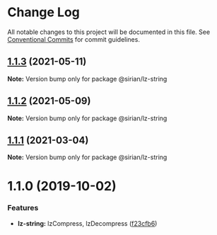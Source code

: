 # Change Log

All notable changes to this project will be documented in this file.
See [Conventional Commits](https://conventionalcommits.org) for commit guidelines.

## [1.1.3](https://github.com/sirian/js/compare/@sirian/lz-string@1.1.2...@sirian/lz-string@1.1.3) (2021-05-11)

**Note:** Version bump only for package @sirian/lz-string





## [1.1.2](https://github.com/sirian/js/compare/@sirian/lz-string@1.1.1...@sirian/lz-string@1.1.2) (2021-05-09)

**Note:** Version bump only for package @sirian/lz-string





## [1.1.1](https://github.com/sirian/js/compare/@sirian/lz-string@1.1.0...@sirian/lz-string@1.1.1) (2021-03-04)

**Note:** Version bump only for package @sirian/lz-string





# 1.1.0 (2019-10-02)


### Features

* **lz-string:** lzCompress, lzDecompress ([f23cfb6](https://github.com/sirian/js/commit/f23cfb6))
